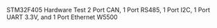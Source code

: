 STM32F405 Hardware Test 2 Port CAN, 1 Port RS485, 1 Port I2C, 1 Port UART 3.3V, and 1 Port Ethernet W5500
